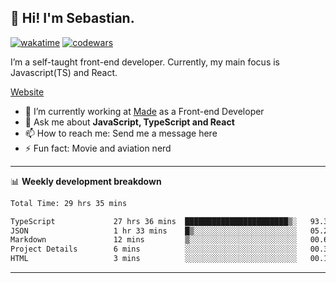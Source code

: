 ## 👋 Hi! I'm Sebastian.

[![wakatime](https://wakatime.com/badge/user/df0036c6-328a-4a39-be9b-e49417ed22a1.svg)](https://wakatime.com/@df0036c6-328a-4a39-be9b-e49417ed22a1)
[![codewars](https://www.codewars.com/users/sebavuye/badges/small)](https://www.codewars.com/users/sebavuye)

I’m a self-taught front-end developer. Currently, my main focus is Javascript(TS) and React.

[Website](https://sebastianvuye.be)

- 🔭 I’m currently working at [Made](https://made.be/) as a Front-end Developer
- 💬 Ask me about **JavaScript, TypeScript and React**
- 📫 How to reach me: Send me a message here
- ⚡ Fun fact: Movie and aviation nerd

-------

📊 **Weekly development breakdown**

<!--START_SECTION:waka-->

```txt
Total Time: 29 hrs 35 mins

TypeScript             27 hrs 36 mins  ███████████████████████▒░   93.33 %
JSON                   1 hr 33 mins    █▒░░░░░░░░░░░░░░░░░░░░░░░   05.27 %
Markdown               12 mins         ▒░░░░░░░░░░░░░░░░░░░░░░░░   00.68 %
Project Details        6 mins          ░░░░░░░░░░░░░░░░░░░░░░░░░   00.36 %
HTML                   3 mins          ░░░░░░░░░░░░░░░░░░░░░░░░░   00.18 %
```

<!--END_SECTION:waka-->
-------
